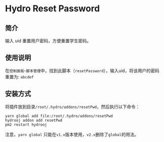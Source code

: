 # Hydro Reset Password

## 简介

输入 uid 重置用户密码，方便重置学生密码。

## 使用说明

在`控制面板`-`脚本管理`中，找到此脚本（`resetPassword`），输入uid，将该用户的密码重置为: `abcdef`

## 安装方式

将插件放到目录`/root/.hydro/addons/resetPwd`，然后执行以下命令：


```
yarn global add file:/root/.hydro/addons/resetPwd
hydrooj addon add resetPwd
pm2 restart hydrooj
```

注意，`yarn global` 只能在`v1.x`版本使用，`v2.x`删除了`global`的用法。